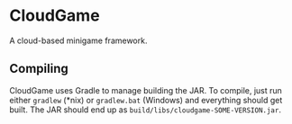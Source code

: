 # CloudGame
A cloud-based minigame framework.

## Compiling
CloudGame uses Gradle to manage building the JAR. To compile, just run either `gradlew` (*nix) or `gradlew.bat` (Windows) and everything should get built. The JAR should end up as `build/libs/cloudgame-SOME-VERSION.jar`.
